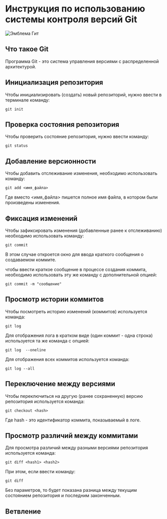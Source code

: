 # **Инструкция по использованию системы контроля версий Git**

![Эмблема Гит](git.jpg)

## Что такое Git

Программа Git - это система управления версиями с распределенной архитектурой.

## Инициализация репозитория

Чтобы инициализировать (создать) новый репозиторий, нужно ввести в терминале команду:

    git init

## Проверка состояния репозитория

Чтобы проверить состояние репозитория, нужно ввести команду:

    git status
    
## Добавление версионности

Чтобы добавить отслеживание изменения, необходимо использовать команду:

    git add <имя_файла>
    
Где вместо <имя_файла> пишется полное имя файла, в котором были произведены изменения.

## Фиксация изменений

Чтобы зафиксировать изменения (добавленные ранее к отслеживанию) необходимо использовать команду:

    git commit

В этом случае откроется окно для ввода краткого сообщения о создаваемом коммите.

чтобы ввести краткое сообщение в процессе создания коммита, необходимо использовать эту же команду с дополнительной опцией:

    git commit -m "сообщение"

## Просмотр истории коммитов

Чтобы посмотреть историю изменений (коммитов) используется команда:

    git log

Для отображения лога в кратком виде (один коммит - одна строка) используется та же команда с опцией:

    git log  --oneline

Для отображения всех коммитов используется команда:

    git log --all

## Переключение между версиями

Чтобы переключиться на другую (ранее сохраненную) версию репозитория используется команда:

    git checkout <hash>

   Где hash - это идентификатор коммита, показываемый в логе. 

   ## Просмотр различий между коммитами

   Для просмотра различий между разными версиями репозитория используется команда:

    git diff <hash1> <hash2>

При этом, если ввести команду:

    git diff

  Без параметров, то будет показана разница между текущим состоянием репозитория и последним законченным.  

  ## Ветвление
  